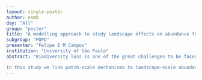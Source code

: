 ```yaml
---
layout: single-poster
author: esmb
day: "All"
group: "poster"
title: "A modelling approach to study landscape effects on abundance from patch demographic processes"
subgroup: "POPD"
presenter: "Felipe E M Campos"
institution: "University of São Paulo"
abstract: "Biodiversity loss is one of the great challenges to be faced by the current and the future generations. Habitat loss and fragmentation are important sources of concern. A recent debate over the effects of habitat fragmentation on biodiversity led to contradictory results. Some argue that habitat fragmentation has profound negative effects on biodiversity, while others challenge this view and advocate that those effects are usually negligible and mostly positive when significant. One source of disagreement comes from the scale of investigations made so far. Initial studies investigated the patch-scale mechanisms by which habitat fragmentation affects biodiversity and generally supported negative effects, for example by means of edge effects, vulnerability of small populations to stochasticity, etc. Recently, however, studies seeking a landscape-scale pattern of how habitat fragmentation impacts biodiversity failed to reach consistent results. This apparent contradiction between mechanisms and observed pattern highlighted the need for mechanistic understanding on how patch-scale mechanisms lead to landscape-scale patterns.

In this study we link patch-scale mechanisms to landscape-scale abundance patterns by means of a patch model consisting of a system of ordinary differential equations. The equations describe the populations of the patches, which are interdependent and affected by four basic demographic processes: births, deaths, immigration and emigration. We promote the link between scales by deriving an insightful expression for the landscape equilibrium abundance and a necessary and a sufficient condition for landscape extinction, all of them integrating the demographic processes of all patches. As a second step, we sought to describe birth, death, immigration and emigration rates in terms of characteristics of the patches, like patch areas and inter-patch distances. This translates our landscape equilibrium abundance expression and extinction conditions in terms of landscape traits commonly used in Landscape Ecology, like habitat amount (sum of the areas of all patches) and landscape configuration metrics (functions of the traits of all patches). We use data collected from an Individual Based Model (IBM) to illustrate each of the steps of this study."
---
```

